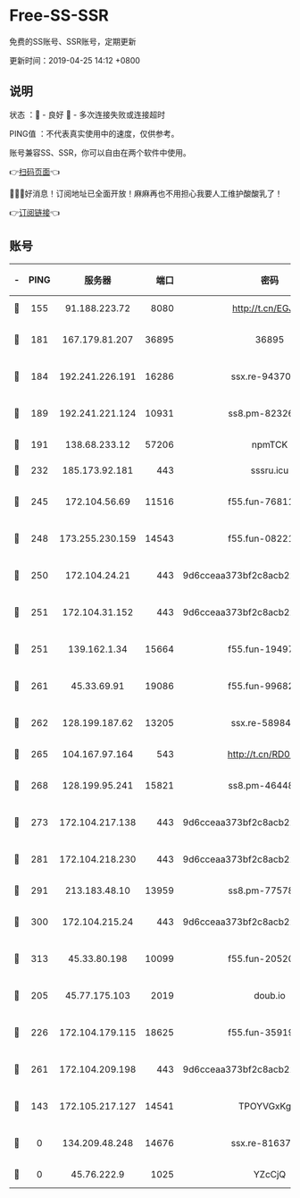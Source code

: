 # Free-SS-SSR

免费的SS账号、SSR账号，定期更新

更新时间：2019-04-25 14:12 +0800

## 说明

状态     ：🙂 - 良好 🙁 - 多次连接失败或连接超时

PING值   ：不代表真实使用中的速度，仅供参考。

账号兼容SS、SSR，你可以自由在两个软件中使用。

👉[扫码页面](https://liesauer.github.io/Free-SS-SSR/)👈

🎉🎉🎉好消息！订阅地址已全面开放！麻麻再也不用担心我要人工维护酸酸乳了！

👉[订阅链接](https://www.liesauer.net/yogurt/subscribe?ACCESS_TOKEN=DAYxR3mMaZAsaqUb)👈

## 账号

|-|PING|服务器|端口|密码|加密方式|区域|
|:----:|:----:|:-----:|-----:|:----:|:----:|:----:|
|🙂|155|91.188.223.72|8080|http://t.cn/EGJIyrl|rc4-md5|RU|
|🙂|181|167.179.81.207|36895|36895|aes-256-cfb|JP|
|🙂|184|192.241.226.191|16286|ssx.re-94370823|aes-256-cfb|US|
|🙂|189|192.241.221.124|10931|ss8.pm-82326402|aes-256-cfb|US|
|🙂|191|138.68.233.12|57206|npmTCK|rc4-md5|US|
|🙂|232|185.173.92.181|443|sssru.icu|rc4-md5|RU|
|🙂|245|172.104.56.69|11516|f55.fun-76811416|aes-256-cfb|SG|
|🙂|248|173.255.230.159|14543|f55.fun-08221681|aes-256-cfb|US|
|🙂|250|172.104.24.21|443|9d6cceaa373bf2c8acb22e60b6a58be6|aes-256-cfb|US|
|🙂|251|172.104.31.152|443|9d6cceaa373bf2c8acb22e60b6a58be6|aes-256-cfb|US|
|🙂|251|139.162.1.34|15664|f55.fun-19497646|aes-256-cfb|SG|
|🙂|261|45.33.69.91|19086|f55.fun-99682358|aes-256-cfb|US|
|🙂|262|128.199.187.62|13205|ssx.re-58984810|aes-256-cfb|SG|
|🙂|265|104.167.97.164|543|http://t.cn/RD0D7sx|rc4-md5|CA|
|🙂|268|128.199.95.241|15821|ss8.pm-46448120|aes-256-cfb|SG|
|🙂|273|172.104.217.138|443|9d6cceaa373bf2c8acb22e60b6a58be6|aes-256-cfb|US|
|🙂|281|172.104.218.230|443|9d6cceaa373bf2c8acb22e60b6a58be6|aes-256-cfb|US|
|🙂|291|213.183.48.10|13959|ss8.pm-77578646|rc4-md5|RU|
|🙂|300|172.104.215.24|443|9d6cceaa373bf2c8acb22e60b6a58be6|aes-256-cfb|US|
|🙂|313|45.33.80.198|10099|f55.fun-20520283|aes-256-cfb|US|
|🙂|205|45.77.175.103|2019|doub.io|aes-128-ctr|SG|
|🙂|226|172.104.179.115|18625|f55.fun-35919229|aes-256-cfb|SG|
|🙂|261|172.104.209.198|443|9d6cceaa373bf2c8acb22e60b6a58be6|aes-256-cfb|US|
|🙁|143|172.105.217.127|14541|TPOYVGxKglpi|aes-256-cfb|JP|
|🙁|0|134.209.48.248|14676|ssx.re-81637281|aes-256-cfb|US|
|🙁|0|45.76.222.9|1025|YZcCjQ|rc4-md5|JP|
